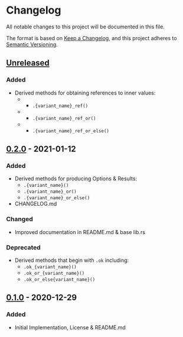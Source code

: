 # Changelog
All notable changes to this project will be documented in this file.

The format is based on [Keep a Changelog](https://keepachangelog.com/en/1.0.0/),
and this project adheres to [Semantic Versioning](https://semver.org/spec/v2.0.0.html).

## [Unreleased]
### Added
 - Derived methods for obtaining references to inner values:
   - - `.{variant_name}_ref()`
   - - `.{variant_name}_ref_or()`
   - - `.{variant_name}_ref_or_else()`

## [0.2.0] - 2021-01-12
### Added
- Derived methods for producing Options & Results:
    - `.{variant_name}()`
    - `.{variant_name}_or()`
    - `.{variant_name}_or_else()`
- CHANGELOG.md
### Changed
- Improved documentation in README.md & base lib.rs
### Deprecated
- Derived methods that begin with `.ok` including:
    - `.ok_{variant_name}()`
    - `.ok_or_{variant_name}()`
    - `.ok_or_else{variant_name}()`

## [0.1.0] - 2020-12-29
### Added
- Initial Implementation, License & README.md

[Unreleased]: https://github.com/luker-os/variantly/releases/tag/compare/v0.2.0...HEAD
[0.2.0]: https://github.com/luker-os/variantly/releases/tag/compare/v0.1.0...v0.2.0
[0.1.0]: https://github.com/luker-os/variantly/releases/tag/v0.1.0